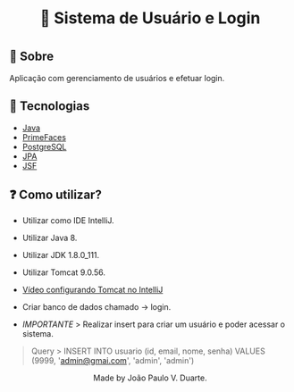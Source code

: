 <h1 align="center">👤 Sistema de Usuário e Login<h1>
<p align="center">
</p>

## 🔖 Sobre

<p align="center">

Aplicação com gerenciamento de usuários e efetuar login.

</p>



## 🚀 Tecnologias

- [Java](https://www.java.com/pt-BR/)
- [PrimeFaces](https://www.primefaces.org/showcase/index.xhtml/)
- [PostgreSQL](https://www.postgresql.org/)
- [JPA](https://www.oracle.com/java/technologies/persistence-jsp.html)
- [JSF](https://www.oracle.com/java/technologies/javaserverfaces.html)

## ❓ Como utilizar?

<p>

- Utilizar como IDE IntelliJ.

- Utilizar Java 8.

- Utilizar JDK 1.8.0_111.

- Utilizar Tomcat 9.0.56.
- <a href="https://youtu.be/4rXvzA2SRtA">Vídeo configurando Tomcat no IntelliJ</a>

- Criar banco de dados chamado -> login.

- *IMPORTANTE* > Realizar insert para criar um usuário e poder acessar o sistema.
> Query >  INSERT INTO usuario (id, email, nome, senha)
VALUES (9999, 'admin@gmai.com', 'admin', 'admin')

</p>

<p align="center">
Made by João Paulo V. Duarte.
</p>

